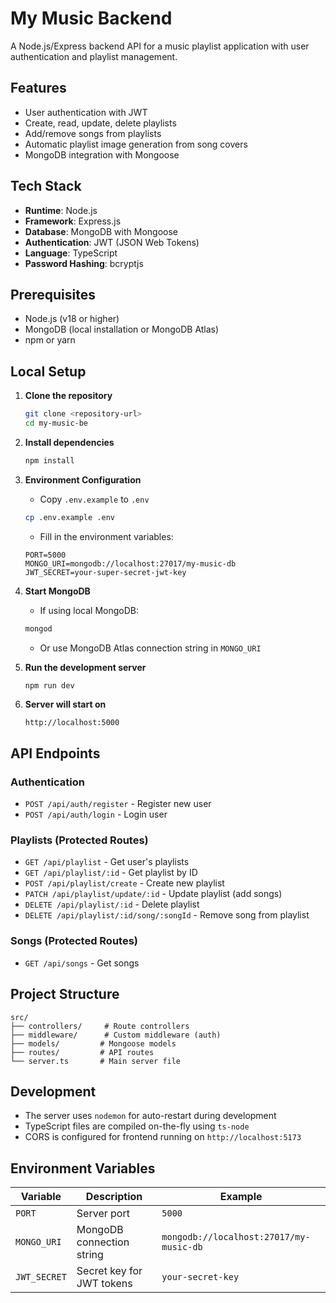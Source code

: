 # My Music Backend

A Node.js/Express backend API for a music playlist application with user authentication and playlist management.

## Features

- User authentication with JWT
- Create, read, update, delete playlists
- Add/remove songs from playlists
- Automatic playlist image generation from song covers
- MongoDB integration with Mongoose

## Tech Stack

- **Runtime**: Node.js
- **Framework**: Express.js
- **Database**: MongoDB with Mongoose
- **Authentication**: JWT (JSON Web Tokens)
- **Language**: TypeScript
- **Password Hashing**: bcryptjs

## Prerequisites

- Node.js (v18 or higher)
- MongoDB (local installation or MongoDB Atlas)
- npm or yarn

## Local Setup

1. **Clone the repository**
   ```bash
   git clone <repository-url>
   cd my-music-be
   ```

2. **Install dependencies**
   ```bash
   npm install
   ```

3. **Environment Configuration**
   - Copy `.env.example` to `.env`
   ```bash
   cp .env.example .env
   ```
   - Fill in the environment variables:
   ```env
   PORT=5000
   MONGO_URI=mongodb://localhost:27017/my-music-db
   JWT_SECRET=your-super-secret-jwt-key
   ```

4. **Start MongoDB**
   - If using local MongoDB:
   ```bash
   mongod
   ```
   - Or use MongoDB Atlas connection string in `MONGO_URI`

5. **Run the development server**
   ```bash
   npm run dev
   ```

6. **Server will start on**
   ```
   http://localhost:5000
   ```

## API Endpoints

### Authentication
- `POST /api/auth/register` - Register new user
- `POST /api/auth/login` - Login user

### Playlists (Protected Routes)
- `GET /api/playlist` - Get user's playlists
- `GET /api/playlist/:id` - Get playlist by ID
- `POST /api/playlist/create` - Create new playlist
- `PATCH /api/playlist/update/:id` - Update playlist (add songs)
- `DELETE /api/playlist/:id` - Delete playlist
- `DELETE /api/playlist/:id/song/:songId` - Remove song from playlist

### Songs (Protected Routes)
- `GET /api/songs` - Get songs

## Project Structure

```
src/
├── controllers/     # Route controllers
├── middleware/      # Custom middleware (auth)
├── models/         # Mongoose models
├── routes/         # API routes
└── server.ts       # Main server file
```

## Development

- The server uses `nodemon` for auto-restart during development
- TypeScript files are compiled on-the-fly using `ts-node`
- CORS is configured for frontend running on `http://localhost:5173`

## Environment Variables

| Variable | Description | Example |
|----------|-------------|---------|
| `PORT` | Server port | `5000` |
| `MONGO_URI` | MongoDB connection string | `mongodb://localhost:27017/my-music-db` |
| `JWT_SECRET` | Secret key for JWT tokens | `your-secret-key` |